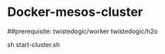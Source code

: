 Docker-mesos-cluster
==============
##prerequisite:
twistedogic/worker
twistedogic/h2o


sh start-cluster.sh
